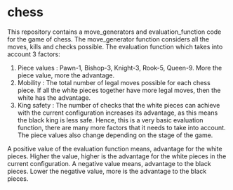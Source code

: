 # chess
This repository contains a move_generators and evaluation_function code for the game of chess.
The move_generator function considers all the moves, kills and checks possible.
The evaluation function which takes into account 3 factors:
1. Piece values : Pawn-1, Bishop-3, Knight-3, Rook-5, Queen-9. More the piece value, more the advantage.
2. Mobility : The total number of legal moves possible for each chess piece. If all the white pieces together have more legal moves, then the white has the advantage.
3. King safety : The number of checks that the white pieces can achieve with the current configuration increases its advantage, as this means the black king is less safe.
Hence, this is a very basic evaluation function, there are many more factors that it needs to take into account. The piece values also change depending on the stage of the game.

A positive value of the evaluation function means, advantage for the white pieces. Higher the value, higher is the advantage for the white pieces in the current configuration.
A negative value means, advantage to the black pieces. Lower the negative value, more is the advantage to the black pieces.
